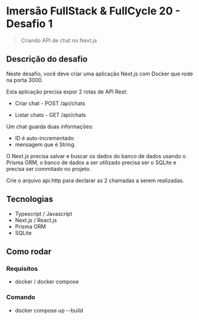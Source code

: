 # Imersão FullStack & FullCycle 20 - Desafio 1

> Criando API de chat no Next.js

## Descrição do desafio

Neste desafio, você deve criar uma aplicação Next.js com Docker que rode na porta 3000.

Esta aplicação precisa expor 2 rotas de API Rest:

- Criar chat - POST /api/chats

- Listar chats - GET /api/chats

Um chat guarda duas informações:

- ID é auto-incrementado
- mensagem que é String.

O Next.js precisa salvar e buscar os dados do banco de dados usando o Prisma ORM, o banco de dados a ser utilizado precisa ser o SQLite e precisa ser commitado no projeto.

Crie o arquivo api.http para declarar as 2 chamadas a serem realizadas.

## Tecnologias

- Typescript / Javascript
- Next.js / React.js
- Prisma ORM
- SQLite

## Como rodar

### Requisitos

- docker / docker compose

### Comando

- docker compose up --build
